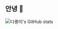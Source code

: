 ## 안녕 👋

<!--
**ryu-hyun-woo/ryu-hyun-woo** is a ✨ _special_ ✨ repository because its `README.md` (this file) appears on your GitHub profile.

Here are some ideas to get you started:

- 🔭 I’m currently working on ...
- 🌱 I’m currently learning ...
- 👯 I’m looking to collaborate on ...
- 🤔 I’m looking for help with ...
- 💬 Ask me about ...
- 📫 How to reach me: ...
- 😄 Pronouns: ...
- ⚡ Fun fact: ...
-->
![다롱이's GitHub stats](https://github-readme-stats.vercel.app/api?username=ryu-hyun-woo&theme=dark&show_icons=true)
